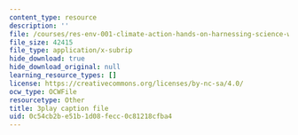 ```yaml
---
content_type: resource
description: ''
file: /courses/res-env-001-climate-action-hands-on-harnessing-science-with-communities-to-cut-carbon-january-iap-2017/0c54cb2be51b1d08fecc0c81218cfba4_9UDkcGjF4jU.srt
file_size: 42415
file_type: application/x-subrip
hide_download: true
hide_download_original: null
learning_resource_types: []
license: https://creativecommons.org/licenses/by-nc-sa/4.0/
ocw_type: OCWFile
resourcetype: Other
title: 3play caption file
uid: 0c54cb2b-e51b-1d08-fecc-0c81218cfba4
---
```

